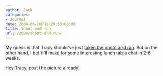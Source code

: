 ```yaml
---
author: Jack
categories:
- Journal
date: 2004-06-10T18:29:53+00:00
title: Shoot and run
url: /2004/shoot-and-run/
---
```


My guess is that Tracy should've just [taken the photo and ran][1]. But on the other hand, I bet it'll make for some interesting lunch table chat in 2-6 weeks.

Hey Tracy, post the picture already!

 [1]: http://www.sistercat.com/archives/001126.php